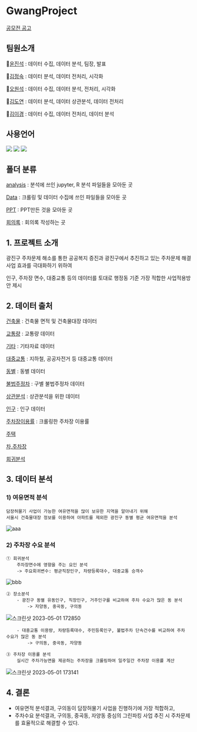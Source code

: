 # GwangProject
[공모전 공고](https://gwangjin.go.kr/portal/bbs/B0000003/view.do?nttId=6034623&menuNo=200192)

## 팀원소개
🦝[윤진석](https://github.com/Decoyer-71/GwangProject/tree/master/Analysis%20(Notebook)/%EC%9C%A4%EC%A7%84%EC%84%9D) : 데이터 수집, 데이터 분석, 팀장, 발표

🐼[김정숙](https://github.com/Decoyer-71/GwangProject/tree/master/Analysis%20(Notebook)/%EA%B9%80%EC%A0%95%EC%88%99) : 데이터 분석, 데이터 전처리, 시각화

🦦[오원석](https://github.com/Decoyer-71/GwangProject/tree/master/Analysis%20(Notebook)/%EC%98%A4%EC%9B%90%EC%84%9D) : 데이터 수집, 데이터 분석, 전처리, 시각화

👻[김도연](https://github.com/Decoyer-71/GwangProject/tree/master/Analysis%20(Notebook)/%EA%B9%80%EB%8F%84%EC%97%B0) : 데이터 분석, 데이터 상관분석, 데이터 전처리

🦊[김이경](https://github.com/Decoyer-71/GwangProject/tree/master/Analysis%20(Notebook)/%EA%B9%80%EC%9D%B4%EA%B2%BD) : 데이터 수집, 데이터 전처리, 데이터 분석

## 사용언어
<a href="https://www.python.org/" target="_blank"><img src="https://img.shields.io/badge/Python-3776AB?style=flat&logo=python&logoColor=white"/></a>
<a href="https://www.r-project.org/" target="_blank"><img src="https://img.shields.io/badge/R-276DC3?style=flat&logo=r&logoColor=white"/></a>
<a href="https://jupyter.org/" target="_blank"><img src="https://img.shields.io/badge/Jupyter-F37626?style=flat&logo=jupyter&logoColor=white"/></a>

## 폴더 분류

[analysis](https://github.com/Decoyer-71/GwangProject/tree/master/Analysis%20(Notebook)) : 분석에 쓰인 jupyter, R 분석 파일들을 모아둔 곳

[Data](https://github.com/Decoyer-71/GwangProject/tree/master/Data) : 크롤링 및 데이터 수집에 쓰인 파일들을 모아둔 곳 

[PPT](https://github.com/Decoyer-71/GwangProject/tree/master/PPT) : PPT만든 것을 모아둔 곳

[회의록](https://github.com/Decoyer-71/GwangProject/tree/master/회의록) : 회의록 작성하는 곳

## 1. 프로젝트 소개

광진구 주차문제 해소를 통한 공공복지 증진과 광진구에서 추진하고 있는 주차문제 해결 사업 효과를 극대화하기 위하여

인구, 주차장 면수, 대중교통 등의 데이터를 토대로 행정동 기준 가장 적합한 사업적용방안 제시

## 2. 데이터 출처
[건축물](https://github.com/Decoyer-71/GwangProject/tree/master/Data/%EA%B1%B4%EC%B6%95%EB%AC%BC) : 건축물 면적 및 건축물대장 데이터

[교통량](https://github.com/Decoyer-71/GwangProject/tree/master/Data/%EA%B5%90%ED%86%B5%EB%9F%89) : 교통량 데이터

[기타](https://github.com/Decoyer-71/GwangProject/tree/master/Data/%EA%B8%B0%ED%83%80) : 기타자료 데이터

[대중교통](https://github.com/Decoyer-71/GwangProject/tree/master/Data/%EB%8C%80%EC%A4%91%EA%B5%90%ED%86%B5) : 지하철, 공공자전거 등 대중교통 데이터

[동별](https://github.com/Decoyer-71/GwangProject/tree/master/Data/%EB%8F%99%EB%B3%84) : 동별 데이터

[불법주정차](https://github.com/Decoyer-71/GwangProject/tree/master/Data/%EB%B6%88%EB%B2%95%EC%A3%BC%EC%A0%95%EC%B0%A8) : 구별 불법주정차 데이터

[상관분석](https://github.com/Decoyer-71/GwangProject/tree/master/Data/%EC%83%81%EA%B4%80%EB%B6%84%EC%84%9D) : 상관분석을 위한 데이터

[인구](https://github.com/Decoyer-71/GwangProject/tree/master/Data/%EC%9D%B8%EA%B5%AC) : 인구 데이터

[주차장이용률](https://github.com/Decoyer-71/GwangProject/tree/master/Data/%EC%A3%BC%EC%B0%A8%EC%9E%A5%EC%9D%B4%EC%9A%A9%EB%A5%A0) : 크롤링한 주차장 이용률

[주택](https://github.com/Decoyer-71/GwangProject/tree/master/Data/%EC%A3%BC%ED%83%9D)

[차,주차장](https://github.com/Decoyer-71/GwangProject/tree/master/Data/%EC%B0%A8%2C%EC%A3%BC%EC%B0%A8%EC%9E%A5)

[회귀분석](https://github.com/Decoyer-71/GwangProject/tree/master/Data/%ED%9A%8C%EA%B7%80%EB%B6%84%EC%84%9D)

## 3. 데이터 분석
### 1) 여유면적 분석
    담장허물기 사업이 가능한 여유면적을 많이 보유한 지역을 알아내기 위해 
    서울시 건축물대장 정보를 이용하여 아파트를 제외한 광진구 동별 평균 여유면적을 분석
![aaa](https://user-images.githubusercontent.com/127808901/235427890-71ed0567-4a9e-43b3-9071-dad7d0f355b7.png)


    
### 2) 주차장 수요 분석
    ① 회귀분석
        주차장면수에 영향을 주는 요인 분석
        -> 주요회귀변수: 평균직장인구, 차량등록대수, 대중교통 승객수  
![bbb](https://user-images.githubusercontent.com/127808901/235428128-4872ace3-39b0-4399-bab0-26ac8d821379.png)
    
    ② 장소분석
        - 광진구 동별 유동인구, 직장인구, 거주인구를 비교하여 주차 수요가 많은 동 분석
            -> 자양동, 중곡동, 구의동
![스크린샷 2023-05-01 172850](https://user-images.githubusercontent.com/127808901/235429029-45a732ff-826b-4e93-adfc-774513e0a8c5.png)       
        
        - 대중교통 이용량, 차량등록대수, 주민등록인구, 불법주차 단속건수를 비교하여 주차 수요가 많은 동 분석
            -> 구의동, 중곡동, 자양동
            
    ③ 주차장 이용률 분석
        실시간 주차가능면을 제공하는 주차장을 크롤링하여 일주일간 주차장 이용률 계산
![스크린샷 2023-05-01 173141](https://user-images.githubusercontent.com/127808901/235429347-f55d720e-4380-4ff4-af81-640b1004b83d.png)
        
## 4. 결론
- 여유면적 분석결과, 구의동이 담장허물기 사업을 진행하기에 가장 적합하고,
- 주차수요 분석결과, 구의동, 중곡동, 자양동 중심의 그린파킹 사업 추진 시 주차문제를 효율적으로 해결할 수 있다.
  
